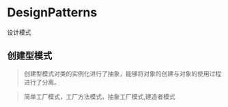 # DesignPatterns
设计模式
## 创建型模式
> 创建型模式对类的实例化进行了抽象，能够将对象的创建与对象的使用过程进行了分离。

> 简单工厂模式，工厂方法模式，抽象工厂模式,建造者模式
